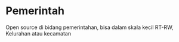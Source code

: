 # Pemerintah
Open source di bidang pemerintahan, bisa dalam skala kecil RT-RW, Kelurahan atau kecamatan
